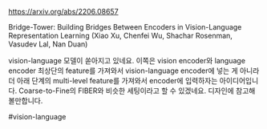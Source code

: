 https://arxiv.org/abs/2206.08657

Bridge-Tower: Building Bridges Between Encoders in Vision-Language Representation Learning (Xiao Xu, Chenfei Wu, Shachar Rosenman, Vasudev Lal, Nan Duan)

vision-language 모델이 쏟아지고 있네요. 이쪽은 vision encoder와 language encoder 최상단의 feature를 가져와서 vision-language encoder에 넣는 게 아니라 더 아래 단계의 multi-level feature를 가져와서 encoder에 입력하자는 아이디어입니다. Coarse-to-Fine의 FIBER와 비슷한 세팅이라고 할 수 있겠네요. 디자인에 참고해볼만합니다.

#vision-language 